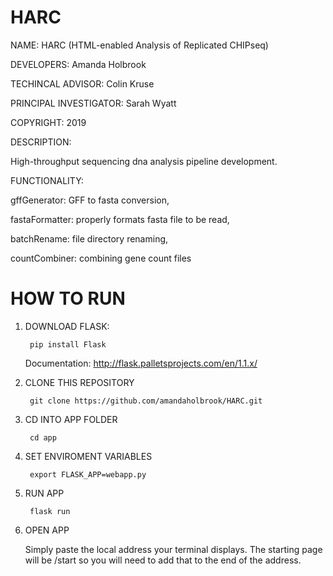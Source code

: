 # HARC

NAME:
    HARC (HTML-enabled Analysis of Replicated CHIPseq)

DEVELOPERS:
    Amanda Holbrook

TECHINCAL ADVISOR:
    Colin Kruse

PRINCIPAL INVESTIGATOR:
    Sarah Wyatt

COPYRIGHT:
    2019

DESCRIPTION:

   High-throughput sequencing dna analysis 
    pipeline development.

FUNCTIONALITY:

   gffGenerator: GFF to fasta conversion,

   fastaFormatter: properly formats fasta file to be read,

   batchRename: file directory renaming,

   countCombiner: combining gene count files

# HOW TO RUN

1. DOWNLOAD FLASK:

        pip install Flask

    Documentation:
    http://flask.palletsprojects.com/en/1.1.x/

2. CLONE THIS REPOSITORY

        git clone https://github.com/amandaholbrook/HARC.git

3. CD INTO APP FOLDER

        cd app

4. SET ENVIROMENT VARIABLES

        export FLASK_APP=webapp.py

5. RUN APP

        flask run

6. OPEN APP

    Simply paste the local address your terminal displays.
    The starting page will be /start so you will need to add that to the end of the address.
